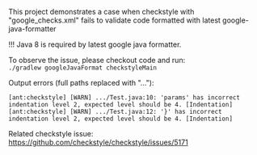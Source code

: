 This project demonstrates a case when checkstyle with "google_checks.xml" fails to validate code formatted with latest google-java-formatter  

!!! Java 8 is required by latest google java formatter.

To observe the issue, please checkout code and run:  
`./gradlew googleJavaFormat checkstyleMain`

Output errors (full paths replaced with "..."):
```
[ant:checkstyle] [WARN] .../Test.java:10: 'params' has incorrect indentation level 2, expected level should be 4. [Indentation]
[ant:checkstyle] [WARN] .../Test.java:12: '}' has incorrect indentation level 2, expected level should be 4. [Indentation]
```

Related checkstyle issue:  
https://github.com/checkstyle/checkstyle/issues/5171